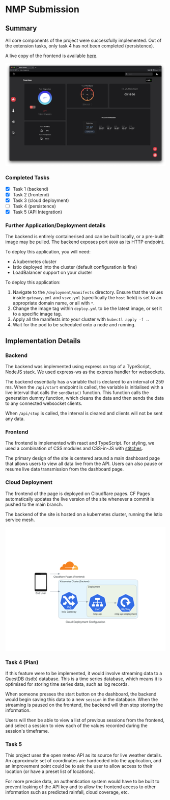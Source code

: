 # NMP Submission

## Summary

All core components of the project were successfully implemented. Out of the extension tasks, only task 4 has not been completed (persistence).

A live copy of the frontend is available [here](https://nmp-wt.pages.dev).

![UI Dashboard Preview](./docs/images/ui-example.png)

### Completed Tasks

- [x] Task 1 (backend)
- [x] Task 2 (frontend)
- [x] Task 3 (cloud deployment)
- [ ] Task 4 (persistence)
- [x] Task 5 (API Integration)

### Further Application/Deployment details

The backend is entirely containerised and can be built locally, or a pre-built image may be pulled. The backend exposes port `8000` as its HTTP endpoint.

To deploy this application, you will need:

- A kubernetes cluster
- Istio deployed into the cluster (default configuration is fine)
- LoadBalancer support on your cluster

To deploy this application:

1. Navigate to the `/deployment/manifests` directory. Ensure that the values inside `gateway.yml` and `vsvc.yml` (specifically the `host` field) is set to an appropriate domain name, or all with `*`.
2. Change the image tag within `deploy.yml` to be the latest image, or set it to a specific image tag.
3. Apply all the manifests into your cluster with `kubectl apply -f .`.
4. Wait for the pod to be scheduled onto a node and running.

## Implementation Details

### Backend

The backend was implemented using express on top of a TypeScript, NodeJS stack. We used express-ws as the express handler for websockets.

The backend essentially has a variable that is declared to an interval of 259 ms. When the `/api/start` endpoint is called, the variable is initialised with a live interval that calls the `sendData()` function. This function calls the generation dummy function, which cleans the data and then sends the data to any connected websocket clients.

When `/api/stop` is called, the interval is cleared and clients will not be sent any data.

### Frontend

The frontend is implemented with react and TypeScript. For styling, we used a combination of CSS modules and CSS-in-JS with [stitches](https://stitches.dev).

The primary design of the site is centered around a main dashboard page that allows users to view all data live from the API. Users can also pause or resume live data transmission from the dashboard page.

### Cloud Deployment

The frontend of the page is deployed on Cloudflare pages. CF Pages automatically updates the live version of the site whenever a commit is pushed to the main branch.

The backend of the site is hosted on a kubernetes cluster, running the Istio service mesh.

![deployment diagram](./docs/diagrams/cloud_deployment_configuration.png)

### Task 4 (Plan)

If this feature were to be implemented, it would involve streaming data to a QuestDB (tsdb) database. This is a time series database, which means it is optimised for storing time series data, such as log records.

When someone presses the start button on the dashboard, the backend would begin saving this data to a new `session` in the database. When the streaming is paused on the frontend, the backend will then stop storing the information.

Users will then be able to view a list of previous sessions from the frontend, and select a session to view each of the values recorded during the session's timeframe.

### Task 5

This project uses the open meteo API as its source for live weather details. An approximate set of coordinates are hardcoded into the application, and an improvement point could be to ask the user to allow access to their location (or have a preset list of locations).

For more precise data, an authentication system would have to be built to prevent leaking of the API key and to allow the frontend access to other information such as predicted rainfall, cloud coverage, etc.
